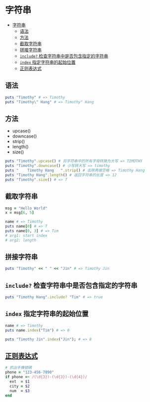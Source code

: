 # 字符串

- [字符串](#字符串)
  - [语法](#语法)
  - [方法](#方法)
  - [截取字符串](#截取字符串)
  - [拼接字符串](#拼接字符串)
  - [`include?` 检查字符串中是否包含指定的字符串](#include-检查字符串中是否包含指定的字符串)
  - [`index` 指定字符串的起始位置](#index-指定字符串的起始位置)
  - [正则表达式](#正则表达式)

## 语法

```ruby
puts "Timothy" # => Timothy
puts "Timothy\" Hang" # => Timothy" Hang
```

## 方法

- upcase()
- downcase()
- strip()
- length()
- size()

```ruby
puts "Timothy".upcase() # 将字符串中的所有字母转换为大写 => TIMOTHY
puts "Timothy".downcase() # 小写转大写 => timothy
puts "    Timothy Hang   ".strip() # 去除两端空格 => Timothy Hang
puts "Timothy Hang".length() # 返回字符串的长度 => 12
puts "Timothy".size() # => 7
```

## 截取字符串

```ruby
msg = "Hello World"
x = msg[6, 5]

name # => Timothy
puts name[0] # => T
puts name[0, 3] # => Tim
# arg1: start index
# arg2: length
```

## 拼接字符串

```ruby
puts "Timothy" << " " << "Jin" # => Timothy Jin
```

## `include?` 检查字符串中是否包含指定的字符串

```ruby
puts "Timothy Hang".include? "Tim" # => true
```

## `index` 指定字符串的起始位置

```ruby
name # => Timothy
puts name.index("Tim") # => 0

puts "Timothy Jin".index("Jin"); # => 8
```

## [正则表达式](https://ihower.tw/rails/ruby.html#%E6%AD%A3%E8%A6%8F%E8%A1%A8%E7%A4%BA%E6%B3%95regular-expressions)

```ruby
# 抓出手機號碼
phone = "123-456-7890"
if phone =~ /(\d{3})-(\d{3})-(\d{4})/
  ext  = $1
  city = $2
  num  = $3
end
```
